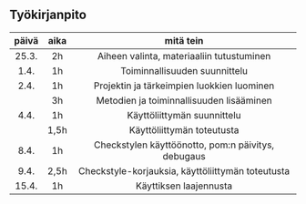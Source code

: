 ## Työkirjanpito

| päivä | aika | mitä tein |
| :----: | :----: | :----: |
| 25.3. | 2h | Aiheen valinta, materiaaliin tutustuminen|
| 1.4. | 1h | Toiminnallisuuden suunnittelu |
| 2.4. | 1h | Projektin ja tärkeimpien luokkien luominen|
|  | 3h | Metodien ja toiminnallisuuden lisääminen |
| 4.4. | 1h | Käyttöliittymän suunnittelu |
|   | 1,5h | Käyttöliittymän toteutusta |
| 8.4. | 1h | Checkstylen käyttöönotto, pom:n päivitys, debugaus |
| 9.4. | 2,5h | Checkstyle-korjauksia, käyttöliittymän toteutusta |
| 15.4. | 1h | Käyttiksen laajennusta |
